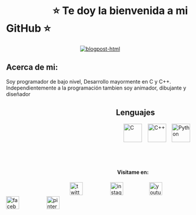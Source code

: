 #                    ⭐️ Te doy la bienvenida a mi GitHub ⭐️
                                                    [<a href="https://www.youtube.com/channel/UCHJiiKBhmjGY8jkZYBZ8pHA?view_as=subscriber"><img src="https://media.giphy.com/media/L2Yd6Z1cYAnPl5sPae/giphy.gif" alt="blogpost-html" border="0"></a>](https://media.giphy.com/media/L2Yd6Z1cYAnPl5sPae/giphy.gif)  
## Acerca de mi:
Soy programador de bajo nivel, Desarrollo mayormente en C y C++.
Independientemente a la programaci&oacute;n tambien soy animador, dibujante y diseñador

##                                                             Lenguajes
                                                                                  [<a href="https://github.com/NekoShooter?tab=repositories&q=&type=&language="><img src="https://i.ibb.co/1Q10GFX/C.png" alt="C" width='50'></a>]()    [<a href="https://github.com/NekoShooter?tab=repositories&q=&type=&language="><img src="https://i.ibb.co/hd3yP7D/C.png" alt="C++" width='50'></a>]()    [<a href="https://github.com/NekoShooter?tab=repositories&q=&type=&language="><img src="https://i.ibb.co/Zd4fwqL/Python.png" alt="Python" width='50'></a>]()  
<br /><br /><br />
####                                                                                             Visitame en:  
                                             [<a href="https://twitter.com/Marco_Animacion"><img src="https://i.ibb.co/sQT8BQ9/twitter.png" alt="twitter" width='35'></a>]()                   [<a href="https://www.instagram.com/marcoantonio_m_a/"><img src="https://i.ibb.co/pdvSkpf/insta.png" alt="instagram" width='35'></a>]()                   [<a href="https://www.youtube.com/channel/UCHJiiKBhmjGY8jkZYBZ8pHA?view_as=subscriber"><img src="https://i.ibb.co/VTSwQkK/youtu.png" alt="youtube" width='35'></a>]()                    [<a href="https://www.facebook.com/MarcoAnGM"><img src="https://i.ibb.co/TcHr6Dg/face.png" alt="facebook" width='35'></a>]()                    [<a href="https://www.pinterest.com/marco_antonio_animacion"><img src="https://i.ibb.co/m0WNNhm/pinteres.pngg" alt="pinterest" width='35'></a>]()

<!--
**NekoShooter/NekoShooter** is a ✨ _special_ ✨ repository because its `README.md` (this file) appears on your GitHub profile.

Here are some ideas to get you started:

- 🔭 I’m currently working on ...
- 🌱 I’m currently learning ...
- 👯 I’m looking to collaborate on ...
- 🤔 I’m looking for help with ...
- 💬 Ask me about ...
- 📫 How to reach me: ...
- 😄 Pronouns: ...
- ⚡ Fun fact: ...
-->
